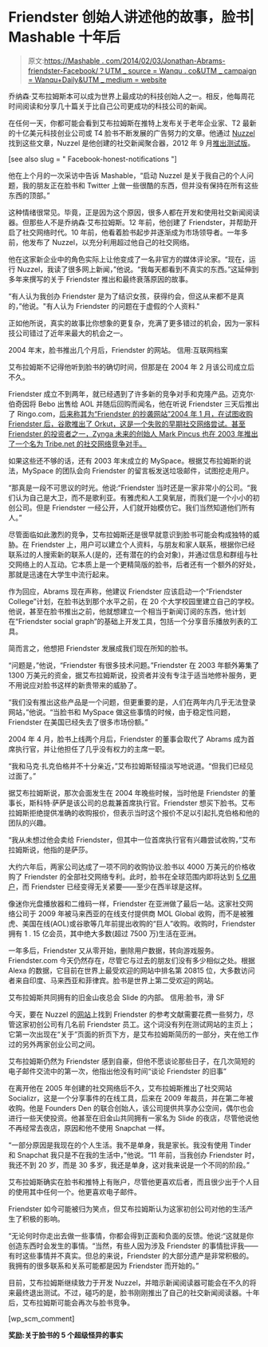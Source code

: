 # Friendster 创始人讲述他的故事，脸书| Mashable 十年后

> 原文:[https://Mashable . com/2014/02/03/Jonathan-Abrams-friendster-Facebook/？UTM _ source = Wanqu . co&UTM _ campaign = Wanqu+Daily&UTM _ medium = website](https://mashable.com/2014/02/03/jonathan-abrams-friendster-facebook/?utm_source=wanqu.co&utm_campaign=Wanqu+Daily&utm_medium=website)



乔纳森·艾布拉姆斯本可以成为世界上最成功的科技创始人之一。相反，他每周花时间阅读和分享几十篇关于比自己公司更成功的科技公司的新闻。

在任何一天，你都可能会看到艾布拉姆斯在推特上发布关于老年企业家、T2 最新的十亿美元科技创业公司或 T4 脸书不断发展的广告努力的文章。他通过 [Nuzzel](http://beta.nuzzel.com/) 找到这些文章，Nuzzel 是他创建的社交新闻聚合器，2012 年 9 月[推出测试版](http://mashable.com/2012/09/14/friendster-founder-launches-news-service-based-on-social-networks)。

[see also slug = " Facebook-honest-notifications "]

他在上个月的一次采访中告诉 Mashable，“启动 Nuzzel 是关于我自己的个人问题，我的朋友正在脸书和 Twitter 上做一些很酷的东西，但并没有保持在所有这些东西的顶部。”

这种情绪很常见。毕竟，正是因为这个原因，很多人都在开发和使用社交新闻阅读器。但那些人不是乔纳森·艾布拉姆斯。12 年前，他创建了 Friendster，并帮助开启了社交网络时代。10 年前，他看着脸书起步并逐渐成为市场领导者。一年多前，他发布了 Nuzzel，以充分利用超过他自己的社交网络。

他在这家新企业中的角色实际上让他变成了一名非官方的媒体评论家。“现在，运行 Nuzzel，我读了很多网上新闻，”他说。“我每天都看到不真实的东西。”这延伸到多年来撰写的关于 Friendster 推出和最终衰落原因的故事。

“有人认为我创办 Friendster 是为了结识女孩，获得约会，但这从来都不是真的，”他说。"有人认为 Friendster 的问题在于虚假的个人资料."

正如他所说，真实的故事比你想象的更复杂，充满了更多错过的机会，因为一家科技公司错过了近年来最大的机会之一。

2004 年末，脸书推出几个月后，Friendster 的网站。 信用:互联网档案

艾布拉姆斯不记得他听到脸书的确切时间，但那是在 2004 年 2 月该公司成立后不久。

Friendster 成立不到两年，就已经遇到了许多新的竞争对手和克隆产品。迈克尔·伯奇因将 Bebo 出售给 AOL 并随后回购而闻名，他在听说 Friendster 三天后推出了 Ringo.com，[后来称其为“Friendster 的抄袭网站”2004 年 1 月，在试图收购 Friendster 后，谷歌推出了 Orkut，这是一个失败的早期社交网络尝试。甚至 Friendster 的投资者之一，Zynga 未来的创始人 Mark Pincus 也在 2003 年推出了一个名为 Tribe.net 的社交网络竞争对手。](http://www.wired.co.uk/news/archive/2009-10/20/q--a-bebo-founder-michael-birch)

如果这些还不够的话，还有 2003 年末成立的 MySpace。根据艾布拉姆斯的说法，MySpace 的团队会向 Friendster 的留言板发送垃圾邮件，试图挖走用户。

“那真是一段不可思议的时光。他说:“Friendster 当时还是一家非常小的公司。“我们认为自己是大卫，而不是歌利亚。有雅虎和人工臭氧层，而我们是一个小小的初创公司。但是 Friendster 一经公开，人们就开始模仿它。我们当然知道他们所有人。”

尽管面临如此激烈的竞争，艾布拉姆斯还是很早就意识到脸书可能会构成独特的威胁。在 Friendster 上，用户可以建立个人资料，与朋友和家人联系，根据你已经联系过的人搜索新的联系人(是的，还有潜在的约会对象)，并通过信息和群组与社交网络上的人互动。它本质上是一个更精简版的脸书，后者还有一个额外的好处，那就是迅速在大学生中流行起来。

作为回应，Abrams 现在声称，他建议 Friendster 应该启动一个“Friendster College”计划，在脸书达到那个水平之前，在 20 个大学校园里建立自己的学校。他说，甚至在脸书推出之前，他就想建立一个相当于新闻订阅的东西，他计划在“Friendster social graph”的基础上开发工具，包括一个分享音乐播放列表的工具。

简而言之，他想把 Friendster 发展成我们现在所知的脸书。

“问题是，”他说，“Friendster 有很多技术问题。”Friendster 在 2003 年额外筹集了 1300 万美元的资金，据艾布拉姆斯说，投资者并没有专注于适当地修补服务，更不用说应对脸书这样的新贵带来的威胁了。

“我们没有推出这些产品是一个问题，但更重要的是，人们在两年内几乎无法登录网站，”他说。“当脸书和 MySpace 做这些事情的时候，由于稳定性问题，Friendster 在美国已经失去了很多市场份额。”

2004 年 4 月，脸书上线两个月后，Friendster 的董事会取代了 Abrams 成为首席执行官，并让他担任了几乎没有权力的主席一职。

“我和马克·扎克伯格并不十分亲近，”艾布拉姆斯轻描淡写地说道。“但我们已经见过面了。”

据艾布拉姆斯说，那次会面发生在 2004 年晚些时候，当时他是 Friendster 的董事长，斯科特·萨萨是该公司的总裁兼首席执行官。Friendster 想买下脸书。艾布拉姆斯拒绝提供准确的收购报价，但表示当时这个报价不足以引起扎克伯格和他的团队的兴趣。

“我从未想过他会卖给 Friendster，但其中一位首席执行官有兴趣尝试收购，”艾布拉姆斯说，他指的是萨莎。

大约六年后，两家公司达成了一项不同的收购协议:脸书以 4000 万美元的价格收购了 Friendster 的全部社交网络专利。此时，脸书在全球范围内即将达到 [5 亿用户](http://mashable.com/2010/07/21/facebook-500-million-2)，而 Friendster 已经变得无关紧要——至少在西半球是这样。

像迷你光盘播放器和二维码一样，Friendster 在亚洲做了最后一站。这家社交网络公司于 2009 年被马来西亚的在线支付提供商 MOL Global 收购，而不是被雅虎、美国在线(AOL)或谷歌等几年前提出收购的“巨人”收购。收购时，Friendster 拥有 1 . 15 亿会员，其中绝大多数(超过 7500 万)生活在亚洲。

一年多后，Friendster 又从零开始，删除用户数据，转向游戏服务。Friendster.com 今天仍然存在，尽管它与过去的朋友们没有多少相似之处。根据 Alexa 的数据，它目前在世界上最受欢迎的网站中排名第 20815 位，大多数访问者来自印度、马来西亚和菲律宾。脸书是世界上第二受欢迎的网站。

艾布拉姆斯共同拥有的旧金山夜总会 Slide 的内部。 信用:脸书，滑 SF

今天，要在 Nuzzel 的[网站](http://beta.nuzzel.com/about)上找到 Friendster 的参考文献需要花费一些努力，尽管这家初创公司有几名前 Friendster 员工。这个词没有列在测试网站的主页上；它第一次出现在“关于”页面的折页下方，是艾布拉姆斯简历的一部分，夹在他工作过的另外两家创业公司之间。

艾布拉姆斯仍然为 Friendster 感到自豪，但他不愿谈论那些日子，在几次简短的电子邮件交流中的第一次，他指出他没有时间“谈论 Friendster 的旧事”

在离开他在 2005 年创建的社交网络后不久，艾布拉姆斯推出了社交网站 Socializr，这是一个分享事件的在线工具，后来在 2009 年裁员，并在第二年被收购。他是 Founders Den 的联合创始人，该公司提供共享办公空间，偶尔也会进行一些天使投资。他甚至在旧金山共同拥有一家名为 Slide 的夜店，尽管他说他不再经常去夜店，原因和他不使用 Snapchat 一样。

“一部分原因是我现在的个人生活。我不是单身，我是家长。我没有使用 Tinder 和 Snapchat 我只是不在我的生活中，”他说。“11 年前，当我创办 Friendster 时，我还不到 20 岁，而是 30 多岁，我还是单身，这对我来说是一个不同的阶段。”

艾布拉姆斯确实在脸书和推特上有账户，尽管他更喜欢后者，而且很少出于个人目的使用其中任何一个。他更喜欢电子邮件。

Friendster 如今可能被归为笑点，但艾布拉姆斯认为这家初创公司对他的生活产生了积极的影响。

“无论何时你走出去做一些事情，你都会得到正面和负面的反馈。他说:“这就是你创造东西时会发生的事情。“当然，有些人因为涉及 Friendster 的事情批评我——有时这些事情并不真实。但总的来说，Friendster 的大部分遗产是非常积极的。我拥有的很多联系和关系可能都是因为 Friendster 而开始的。”

目前，艾布拉姆斯继续致力于开发 Nuzzel，并暗示新闻阅读器可能会在不久的将来最终退出测试。不过，碰巧的是，脸书刚刚推出了自己的社交新闻阅读器。十年后，艾布拉姆斯可能会再次与脸书竞争。

[wp_scm_comment]

**奖励:关于脸书的 5 个超级怪异的事实**

